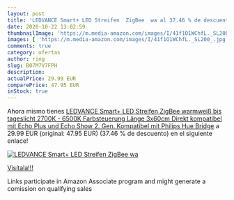 ```yaml
---
layout: post
title: 'LEDVANCE Smart+ LED Streifen  ZigBee  wa al 37.46 % de descuento'
date: 2020-10-22 13:02:59
thumbnailImage: 'https://m.media-amazon.com/images/I/41f1O1WChfL._SL200_.jpg'
images: [ 'https://m.media-amazon.com/images/I/41f1O1WChfL._SL200_.jpg' ]
comments: true
category: ofertas
author: ring
slug: B07M7V7FPH
description:
actualPrice: 29.99 EUR
comparePrice: 47.95 EUR
inStock: true
---
```


Ahora mismo tienes [LEDVANCE Smart+ LED Streifen  ZigBee  warmweiß bis tageslicht  2700K - 6500K   Farbsteuerung  Länge 3x60cm  Direkt kompatibel mit Echo Plus und Echo Show  2. Gen.   Kompatibel mit Philips Hue Bridge](https://www.amazon.de/dp/B07M7V7FPH/?tag=tolees0ca-21) a 29.99 EUR (original: 47.95 EUR) (37.46 %  de descuento) en el siguiente enlace!

[![LEDVANCE Smart+ LED Streifen  ZigBee  wa](https://m.media-amazon.com/images/I/41f1O1WChfL._SL200_.jpg)](https://www.amazon.de/dp/B07M7V7FPH/?tag=tolees0ca-21)

[Visítala!!!](https://www.amazon.de/dp/B07M7V7FPH/?tag=tolees0ca-21)

Links participate in Amazon Associate program and might generate a comission on qualifying sales
